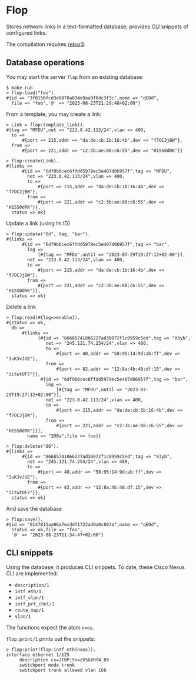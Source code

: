 # Flop #

Stores network links in a text-formatted database; provides CLI snippets of
configured links.

The compilation requires [rebar3](https://rebar3.org/docs/getting-started/).

## Database operations
You may start the server `flop` from an existing database:
```
$ make run
> flop:load("foo").
#{id => "3f0156fcd3e8078a834e9aa9f6dc3f3c",name => "qEOd",
  file => "foo",'@' => "2023-08-23T21:29:48+02:00"}
```
From a template, you may create a link:
```
> Link = flop:template_link().
#{tag => "MFDU",net => "223.0.42.113/24",vlan => 400,
  to =>
      #{port => 215,addr => "da:de:cb:1b:16:4b",dev => "f7OCJjBW"},
  from =>
      #{port => 221,addr => "c2:3b:ae:88:c6:55",dev => "H1SS0dRK"}}

> flop:create(Link).
#{links =>
      #{id => "6df9b6cec6ffdd5979ec5e407d06957f",tag => "MFDU",
        net => "223.0.42.113/24",vlan => 400,
        to =>
            #{port => 215,addr => "da:de:cb:1b:16:4b",dev => "f7OCJjBW"},
        from =>
            #{port => 221,addr => "c2:3b:ae:88:c6:55",dev => "H1SS0dRK"}},
  status => ok}
```
Update a link (using its ID)
```
> flop:update("6d", tag, "bar").
#{links =>
      #{id => "6df9b6cec6ffdd5979ec5e407d06957f",tag => "bar",
        log =>
            [#{tag => "MFDU",until => "2023-07-29T19:27:12+02:00"}],
        net => "223.0.42.113/24",vlan => 400,
        to =>
            #{port => 215,addr => "da:de:cb:1b:16:4b",dev => "f7OCJjBW"},
        from =>
            #{port => 221,addr => "c2:3b:ae:88:c6:55",dev => "H1SS0dRK"}},
  status => ok}
```
Delete a link
```
> flop:read(#{log=>enable}).
#{status => ok,
  db =>
      #{links =>
            [#{id => "86685741066227ad30072f1c0959c5ed",tag => "X3yb",
               net => "245.121.74.254/24",vlan => 480,
               to =>
                   #{port => 40,addr => "58:95:14:9d:ab:ff",dev => "3uK3vJUE"},
               from =>
                   #{port => 82,addr => "12:8a:4b:48:df:15",dev => "iitwtUF7"}},
             #{id => "6df9b6cec6ffdd5979ec5e407d06957f",tag => "bar",
               log =>
                   [#{tag => "MFDU",until => "2023-07-29T19:27:12+02:00"}],
               net => "223.0.42.113/24",vlan => 400,
               to =>
                   #{port => 215,addr => "da:de:cb:1b:16:4b",dev => "f7OCJjBW"},
               from =>
                   #{port => 221,addr => "c2:3b:ae:88:c6:55",dev => "H1SS0dRK"}}],
        name => "2O0a",file => foo}}

> flop:delete("86").
#{links =>
      #{id => "86685741066227ad30072f1c0959c5ed",tag => "X3yb",
        net => "245.121.74.254/24",vlan => 480,
        to =>
            #{port => 40,addr => "58:95:14:9d:ab:ff",dev => "3uK3vJUE"},
        from =>
            #{port => 82,addr => "12:8a:4b:48:df:15",dev => "iitwtUF7"}},
  status => ok}
```
And save the database
```
> flop:save().
#{id => "0147815aa96a7ecddf1722ad0a0c803a",name => "qEOd",
  status => ok,file => "foo",
  '@' => "2023-08-23T21:34:47+02:00"}
```
## CLI snippets
Using the database, it produces CLI snippets. To date, these Cisco Nexus CLI are implemented: 
* `description/1`
* `intf_eth/1`
* `intf_vlan/1`
* `intf_prt_chnl/1`
* `route_map/1`
* `vlan/1`

The functions expect the atom `nxos`.

`flop:print/1` prints out the snippets:
```
> flop:print(flop:intf_eth(nxos)).
interface ethernet 1/125
     description cx=JtBP;to=zVSGXHf4_89
     switchport mode trunk
     switchport trunk allowed vlan 166
```
